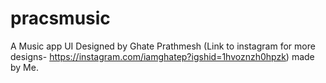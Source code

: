 # pracsmusic

A Music app UI Designed by Ghate Prathmesh (Link to instagram for more designs- https://instagram.com/iamghatep?igshid=1hvoznzh0hpzk) made by Me.

